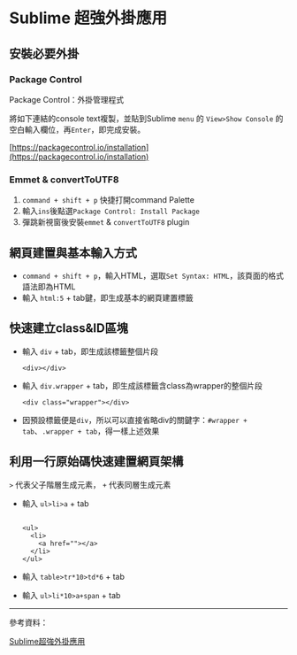# Sublime 超強外掛應用 #

## 安裝必要外掛 ##

### Package Control ###

Package Control：外掛管理程式

將如下連結的console text複製，並貼到Sublime `menu` 的 `View>Show Console` 的空白輸入欄位，再`Enter`，即完成安裝。

[https://packagecontrol.io/installation](https://packagecontrol.io/installation)

### Emmet & convertToUTF8 ###

1. `command + shift + p` 快捷打開command Palette
2. 輸入`ins`後點選`Package Control: Install Package`
3. 彈跳新視窗後安裝`emmet` & `convertToUTF8` plugin

## 網頁建置與基本輸入方式 ##

- `command + shift + p`，輸入HTML，選取`Set Syntax: HTML`，該頁面的格式語法即為HTML
- 輸入 `html:5` + tab鍵，即生成基本的網頁建置標籤

## 快速建立class&ID區塊 ##

- 輸入 `div` + tab，即生成該標籤整個片段

    `<div></div>`

- 輸入 `div.wrapper` + tab，即生成該標籤含class為wrapper的整個片段

    `<div class="wrapper"></div>`
    
- 因預設標籤便是`div`，所以可以直接省略div的關鍵字：`#wrapper + tab`、`.wrapper + tab`，得一樣上述效果

## 利用一行原始碼快速建置網頁架構 ##

`>` 代表父子階層生成元素， `+` 代表同層生成元素

- 輸入 `ul>li>a` + tab

    ```
    
    <ul>
      <li>
        <a href=""></a>
      </li>
    </ul>
    
    ```

- 輸入 `table>tr*10>td*6` + tab
- 輸入 `ul>li*10>a+span` + tab

---

參考資料：

[Sublime超強外掛應用](http://course.cool3c.com/courses/enrolled/sublime)

